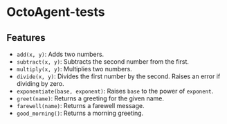 # OctoAgent-tests

## Features

- `add(x, y)`: Adds two numbers.
- `subtract(x, y)`: Subtracts the second number from the first.
- `multiply(x, y)`: Multiplies two numbers.
- `divide(x, y)`: Divides the first number by the second. Raises an error if dividing by zero.
- `exponentiate(base, exponent)`: Raises `base` to the power of `exponent`.
- `greet(name)`: Returns a greeting for the given name.
- `farewell(name)`: Returns a farewell message.
- `good_morning()`: Returns a morning greeting.